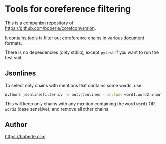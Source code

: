 # Tools for coreference filtering

This is a companion repository of https://github.com/boberle/corefconversion.

It contains tools to filter out coreference chains in various document formats.

There is no dependencies (only stdlib), except `pytest` if you want to run the test suit.

## Jsonlines

To select only chains with mentions that contains some words, use:

```bash
python3 jsonlinesfilter.py -o out.jsonlines --include word1,word2 input.jsonlines
```

This will keep only chains with any mention containing the word `word1` OR `word2` (case sensitive), and remove all other chains.


## Author

https://boberle.com

